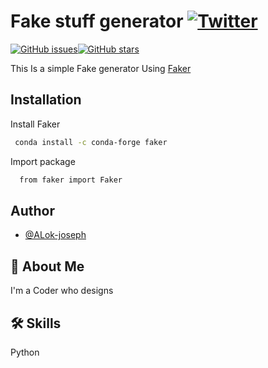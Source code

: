 # Fake stuff generator [![Twitter](https://img.shields.io/twitter/url?style=social&url=https%3A%2F%2Fgithub.com%2FAlok-joseph%2FFake-stuff-generator%2F)](https://twitter.com/intent/tweet?text=Wow:&url=https%3A%2F%2Fgithub.com%2FAlok-joseph%2FFake-stuff-generator%2F)
[![GitHub issues](https://img.shields.io/github/issues/Alok-joseph/Fake-stuff-generator)](https://github.com/Alok-joseph/Fake-stuff-generator/issues)[![GitHub stars](https://img.shields.io/github/stars/Alok-joseph/Fake-stuff-generator)](https://github.com/Alok-joseph/Fake-stuff-generator/stargazers)


This Is a simple Fake generator Using [Faker](https://pypi.org/project/Faker/)
## Installation

Install Faker

```bash
 conda install -c conda-forge faker 
```
Import package
```bash
  from faker import Faker
```
## Author

- [@ALok-joseph](https://www.github.com/Alok-joseph)

## 🚀 About Me
I'm a Coder who designs

## 🛠 Skills
Python

